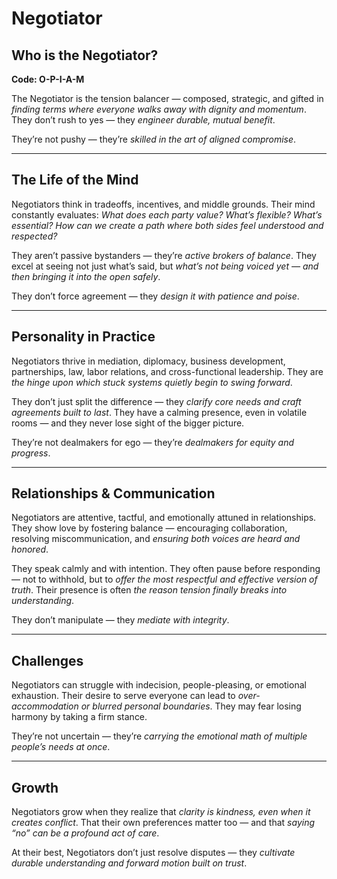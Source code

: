 # Negotiator
## Who is the Negotiator?
**Code: O-P-I-A-M**

The Negotiator is the tension balancer — composed, strategic, and gifted in *finding terms where everyone walks away with dignity and momentum*. They don’t rush to yes — they *engineer durable, mutual benefit*.

They’re not pushy — they’re *skilled in the art of aligned compromise*.

---

## The Life of the Mind

Negotiators think in tradeoffs, incentives, and middle grounds. Their mind constantly evaluates: *What does each party value? What’s flexible? What’s essential? How can we create a path where both sides feel understood and respected?*

They aren’t passive bystanders — they’re *active brokers of balance*. They excel at seeing not just what’s said, but *what’s not being voiced yet — and then bringing it into the open safely*.

They don’t force agreement — they *design it with patience and poise*.

---

## Personality in Practice

Negotiators thrive in mediation, diplomacy, business development, partnerships, law, labor relations, and cross-functional leadership. They are *the hinge upon which stuck systems quietly begin to swing forward*.

They don’t just split the difference — they *clarify core needs and craft agreements built to last*. They have a calming presence, even in volatile rooms — and they never lose sight of the bigger picture.

They’re not dealmakers for ego — they’re *dealmakers for equity and progress*.

---

## Relationships & Communication

Negotiators are attentive, tactful, and emotionally attuned in relationships. They show love by fostering balance — encouraging collaboration, resolving miscommunication, and *ensuring both voices are heard and honored*.

They speak calmly and with intention. They often pause before responding — not to withhold, but to *offer the most respectful and effective version of truth*. Their presence is often *the reason tension finally breaks into understanding*.

They don’t manipulate — they *mediate with integrity*.

---

## Challenges

Negotiators can struggle with indecision, people-pleasing, or emotional exhaustion. Their desire to serve everyone can lead to *over-accommodation or blurred personal boundaries*. They may fear losing harmony by taking a firm stance.

They’re not uncertain — they’re *carrying the emotional math of multiple people’s needs at once*.

---

## Growth

Negotiators grow when they realize that *clarity is kindness, even when it creates conflict*. That their own preferences matter too — and that *saying “no” can be a profound act of care*.

At their best, Negotiators don’t just resolve disputes — they *cultivate durable understanding and forward motion built on trust*.
